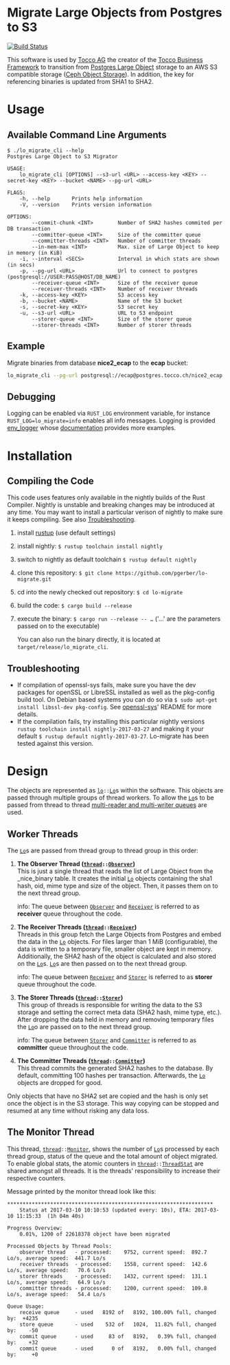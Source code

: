 # Migrate Large Objects from Postgres to S3
[![Build Status](https://travis-ci.org/pgerber/lo-migrate.svg?branch=master)](https://travis-ci.org/pgerber/lo-migrate)


This software is used by [Tocco AG](https://www.tocco.ch) the creator of the
[Tocco Business Framework](https://www.tocco.ch/software/branchenlosungen/ubersicht) to transition from
[Postgres Large Object](https://www.postgresql.org/docs/current/static/largeobjects.html) storage to an AWS S3 compatible
storage ([Ceph Object Storage](https://ceph.com/ceph-storage/object-storage/)). In addition, the key for referencing
binaries is updated from SHA1 to SHA2.

# Usage

## Available Command Line Arguments


```
$ ./lo_migrate_cli --help
Postgres Large Object to S3 Migrator

USAGE:
    lo_migrate_cli [OPTIONS] --s3-url <URL> --access-key <KEY> --secret-key <KEY> --bucket <NAME> --pg-url <URL>

FLAGS:
    -h, --help       Prints help information
    -V, --version    Prints version information

OPTIONS:
        --commit-chunk <INT>        Number of SHA2 hashes commited per DB transaction
        --committer-queue <INT>     Size of the committer queue
        --committer-threads <INT>   Number of committer threads
        --in-mem-max <INT>          Max. size of Large Object to keep in memory (in KiB)
    -i, --interval <SECS>           Interval in which stats are shown (in secs)
    -p, --pg-url <URL>              Url to connect to postgres (postgresql://USER:PASS@HOST/DB_NAME)
        --receiver-queue <INT>      Size of the receiver queue
        --receiver-threads <INT>    Number of receiver threads
    -k, --access-key <KEY>          S3 access key
    -b, --bucket <NAME>             Name of the S3 bucket
    -s, --secret-key <KEY>          S3 secret key
    -u, --s3-url <URL>              URL to S3 endpoint
        --storer-queue <INT>        Size of the storer queue
        --storer-threads <INT>      Number of storer threads
```

## Example

Migrate binaries from database **nice2_ecap** to the **ecap** bucket:

```bash
lo_migrate_cli --pg-url postgresql://ecap@postgres.tocco.ch/nice2_ecap --access-key my_key --secret-key my_secret --bucket ecap --s3-url "https://s3.tocco.ch"
```

## Debugging

Logging can be enabled via `RUST_LOG` environment variable, for instance `RUST_LOG=lo_migrate=info` enables all info
messages. Logging is provided [env_logger](https://crates.io/crates/env_logger) whose
[documentation](doc.rust-lang.org/log/env_logger) provides more examples.

# Installation

## Compiling the Code

This code uses features only available in the nightly builds of the Rust Compiler. Nightly is unstable and breaking
changes may be introduced at any time. You may want to install a particular verison of nightly to make sure it keeps
compiling. See also [Troubleshooting](#troubleshooting).

1. install [rustup](https://www.rustup.rs/) (use default settings)
2. install nightly: `$ rustup toolchain install nightly`
3. switch to nightly as default toolchain `$ rustup default nightly`
3. clone this repository: `$ git clone https://github.com/pgerber/lo-migrate.git`
4. cd into the newly checked out repository: `$ cd lo-migrate`
4. build the code:  `$ cargo build --release`
5. execute the binary: `$ cargo run --release -- …` ('…' are the parameters passed on to the executable)

   You can also run the binary directly, it is located at `target/release/lo_migrate_cli`.

## Troubleshooting

* If compilation of openssl-sys fails, make sure you have the dev packages for openSSL or LibreSSL installed as well as
  the pkg-config build tool. On Debian  based systems you can do so via `$ sudo apt-get install libssl-dev
  pkg-config`. See [openssl-sys](https://github.com/sfackler/rust-openssl)' README for more details.
* If the compilation fails, try installing this particular nightly version`$ rustup toolchain install
  nightly-2017-03-27` and making it your default `$ rustup default nightly-2017-03-27`. Lo-migrate has been tested
  against this version.

# Design

The objects are represented as [`lo`][lo]`::`[`Lo`][lo]s within the software. This objects are passed through multiple
groups of thread workers. To allow the [`Lo`][lo]s to be passed from thread to thread
[multi-reader and multi-writer queues](https://crates.io/crates/two-lock-queue) are used.

## Worker Threads

The [`Lo`][lo]s are passed from thread group to thread group in this order:

1. **The Observer Thread ([`thread`][thread]`::`[`Observer`][observer])**  
   This is just a single thread that reads the list of Large Object from the _nice_binary table. It creates the initial
   [`Lo`][lo] objects containing the sha1 hash, oid, mime type and size of the object. Then, it passes them on to the
   next thread group.

   info: The queue between [`Observer`][observer] and [`Receiver`][receiver] is referred to as **receiver** queue
   throughout the code.

2. **The Receiver Threads ([`thread`][thread]`::`[`Receiver`][receiver])**  
   Threads in this group fetch the Large Objects from Postgres and embed the data in the [`Lo`][lo] objects. For files
   larger than 1 MiB (configurable), the data is written to a temporary file, smaller object are kept in memory.
   Additionally, the SHA2 hash of the object is calculated and also stored on the [`Lo`][lo]s. [`Lo`][lo]s are then
   passed on to the next thread group.

   info: The queue between [`Receiver`][receiver] and [`Storer`][storer] is referred to as **storer** queue throughout
   the code.

3. **The Storer Threads ([`thread`][thread]`::`[`Storer`][storer])**  
   This group of threads is responsible for writing the data to the S3 storage and setting the correct meta data (SHA2
   hash, mime type, etc.). After dropping the data held in memory and removing temporary files the [`Lo`][lo]o are
   passed on to the next thread group.

   info: The queue between [`Storer`][storer] and [`Committer`][committer] is referred to as **committer** queue
   throughout the code.

4. **The Committer Threads ([`thread`][thread]`::`[`Committer`][committer])**  
   This thread commits the generated SHA2 hashes to the database. By default, committing 100 hashes per transaction.
   Afterwards, the [`Lo`][lo] objects are dropped for good.

Only objects that have no SHA2 set are copied and the hash is only set once the object is in the S3 storage. This way
copying can be stopped and resumed at any time without risking any data loss.

## The Monitor Thread
This thread, [`thread`][thread]`::`[`Monitor`][monitor], shows the number of [`Lo`][lo]s processed by each thread group,
status of the queue and the total amount of object migrated. To enable global stats, the atomic counters in
[`thread`][thread]`::`[`ThreadStat`][thread] are shared amongst all threads. It is the threads' responsibility to
increase their respective counters.

Message printed by the monitor thread look like this:
```
*******************************************************************
    Status at 2017-03-10 10:10:53 (updated every: 10s), ETA: 2017-03-10 11:15:33  (1h 04m 40s)

Progress Overview:
    0.01%, 1200 of 22618378 object have been migrated

Processed Objects by Thread Pools:
    observer thread   - processed:    9752, current speed:  892.7 Lo/s, average speed:  441.7 Lo/s
    receiver threads  - processed:    1558, current speed:  142.6 Lo/s, average speed:   70.6 Lo/s
    storer threads    - processed:    1432, current speed:  131.1 Lo/s, average speed:   64.9 Lo/s
    committer threads - processed:    1200, current speed:  109.8 Lo/s, average speed:   54.4 Lo/s

Queue Usage:
    receive queue     - used   8192 of   8192, 100.00% full, changed by:  +4235
    store queue       - used    532 of   1024,  11.82% full, changed by:    -50
    commit queue      - used     83 of   8192,   0.39% full, changed by:    +32
    commit queue      - used      0 of   8192,   0.00% full, changed by:     +0
```


[lo]: src/lo.rs
[committer]: src/thread/commit.rs
[monitor]: src/thread/monitor.rs
[observer]: src/thread/observe.rs
[receiver]: src/thread/receive.rs
[storer]: src/thread/store.rs
[thread]: src/thread/mod.rs
